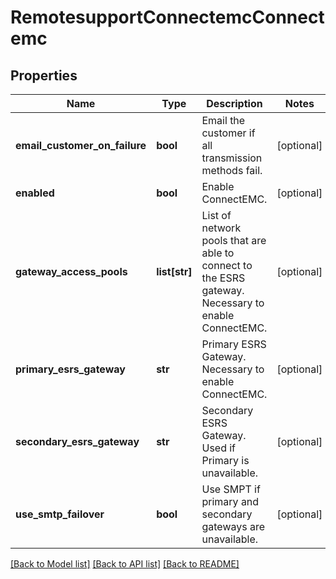 # RemotesupportConnectemcConnectemc

## Properties
Name | Type | Description | Notes
------------ | ------------- | ------------- | -------------
**email_customer_on_failure** | **bool** | Email the customer if all transmission methods fail. | [optional] 
**enabled** | **bool** | Enable ConnectEMC. | [optional] 
**gateway_access_pools** | **list[str]** | List of network pools that are able to connect to the ESRS gateway.  Necessary to enable ConnectEMC. | [optional] 
**primary_esrs_gateway** | **str** | Primary ESRS Gateway. Necessary to enable ConnectEMC. | [optional] 
**secondary_esrs_gateway** | **str** | Secondary ESRS Gateway. Used if Primary is unavailable. | [optional] 
**use_smtp_failover** | **bool** | Use SMPT if primary and secondary gateways are unavailable. | [optional] 

[[Back to Model list]](../README.md#documentation-for-models) [[Back to API list]](../README.md#documentation-for-api-endpoints) [[Back to README]](../README.md)


